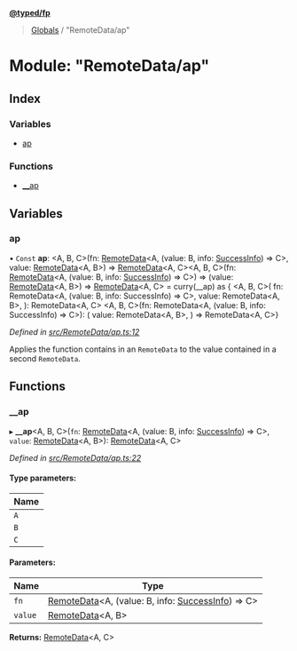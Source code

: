 **[@typed/fp](../README.md)**

> [Globals](../globals.md) / "RemoteData/ap"

# Module: "RemoteData/ap"

## Index

### Variables

* [ap](_remotedata_ap_.md#ap)

### Functions

* [\_\_ap](_remotedata_ap_.md#__ap)

## Variables

### ap

• `Const` **ap**: \<A, B, C>(fn: [RemoteData](_remotedata_remotedata_.md#remotedata)\<A, (value: B, info: [SuccessInfo](_remotedata_fold_.md#successinfo)) => C>, value: [RemoteData](_remotedata_remotedata_.md#remotedata)\<A, B>) => [RemoteData](_remotedata_remotedata_.md#remotedata)\<A, C>\<A, B, C>(fn: [RemoteData](_remotedata_remotedata_.md#remotedata)\<A, (value: B, info: [SuccessInfo](_remotedata_fold_.md#successinfo)) => C>) => (value: [RemoteData](_remotedata_remotedata_.md#remotedata)\<A, B>) => [RemoteData](_remotedata_remotedata_.md#remotedata)\<A, C> = curry(\_\_ap) as { \<A, B, C>( fn: RemoteData\<A, (value: B, info: SuccessInfo) => C>, value: RemoteData\<A, B>, ): RemoteData\<A, C> \<A, B, C>(fn: RemoteData\<A, (value: B, info: SuccessInfo) => C>): ( value: RemoteData\<A, B>, ) => RemoteData\<A, C>}

*Defined in [src/RemoteData/ap.ts:12](https://github.com/TylorS/typed-fp/blob/f129829/src/RemoteData/ap.ts#L12)*

Applies the function contains in an `RemoteData` to the value contained in a
second `RemoteData`.

## Functions

### \_\_ap

▸ **__ap**\<A, B, C>(`fn`: [RemoteData](_remotedata_remotedata_.md#remotedata)\<A, (value: B, info: [SuccessInfo](_remotedata_fold_.md#successinfo)) => C>, `value`: [RemoteData](_remotedata_remotedata_.md#remotedata)\<A, B>): [RemoteData](_remotedata_remotedata_.md#remotedata)\<A, C>

*Defined in [src/RemoteData/ap.ts:22](https://github.com/TylorS/typed-fp/blob/f129829/src/RemoteData/ap.ts#L22)*

#### Type parameters:

Name |
------ |
`A` |
`B` |
`C` |

#### Parameters:

Name | Type |
------ | ------ |
`fn` | [RemoteData](_remotedata_remotedata_.md#remotedata)\<A, (value: B, info: [SuccessInfo](_remotedata_fold_.md#successinfo)) => C> |
`value` | [RemoteData](_remotedata_remotedata_.md#remotedata)\<A, B> |

**Returns:** [RemoteData](_remotedata_remotedata_.md#remotedata)\<A, C>

